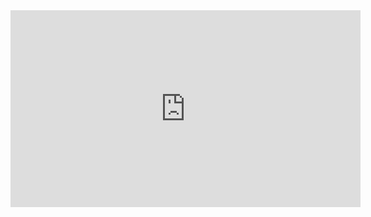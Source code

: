 <iframe width="560" height="315" src="https://www.youtube.com/embed/Cw6BRnMWpfc" title="YouTube video player" frameborder="0" allow="accelerometer; autoplay; clipboard-write; encrypted-media; gyroscope; picture-in-picture" allowfullscreen></iframe>